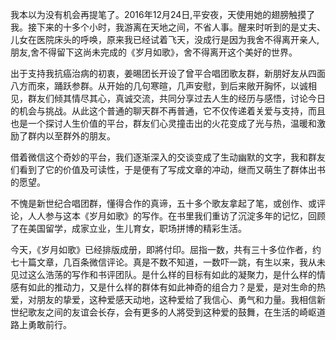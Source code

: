 我本以为没有机会再提笔了。2016年12月24日,平安夜，天使用她的翅膀触摸了我。接下来的十多个小时，我游离在天地之间，不省人事。醒来时听到的是丈夫、儿女在医院床头的呼唤，原来我已经试着飞天，没成行是因为我舍不得离开亲人,朋友,舍不得留下这尚未完成的《岁月如歌》，舍不得离开这个美好的世界。
 
出于支持我抗癌治病的初衷，姜晹团长开设了曾平合唱团歌友群，新朋好友从四面八方而來，踊跃参群。从开始的几句寒暄，几声安慰，到后来敞开胸怀，以诚相见，群友们倾其情尽其心，真诚交流，共同分享过去人生的经历与感悟，讨论今日的机会与挑战。从此这个普通的聊天群不再普通，它不仅传递着关爱与支持，而且也是一个探讨人生价值的平台，群友们心灵撞击出的火花变成了光与热，温暖和激励了群内以至群外的朋友。
 
借着微信这个奇妙的平台，我们逐渐深入的交谈变成了生动幽默的文字，我和群友们看到了它的价值及可读性，于是便有了写成文章的冲动，继而又萌生了群体出书的愿望。
 
不愧是新世纪合唱团群，懂得合作的真谛，五十多个歌友拿起了笔，或创作、或评论，人人参与这本《岁月如歌》的写作。在书里我们重访了沉淀多年的记忆，回顾了在美国留学，成家立业，生儿育女，职场拼博的精彩生活。
 
今天，《岁月如歌》已经排版成册，即將付印。屈指一数，共有三十多位作者，约七十篇文章，几百条微信评论。真是不数不知道，一数吓一跳，有生以来，我从未见过这么浩荡的写作和书评团队。是什么样的目标有如此的凝聚力，是什么样的情感有如此的推动力，又是什么样的群体有如此神奇的组合力？是爱，是对生命的热爱，对朋友的挚爱，这种爱感天动地，这种爱给了我信心、勇气和力量。我相信新世纪歌友之间的友谊会长存，会有更多的人將受到这种爱的鼓舞，在生活的崎岖道路上勇敢前行。
